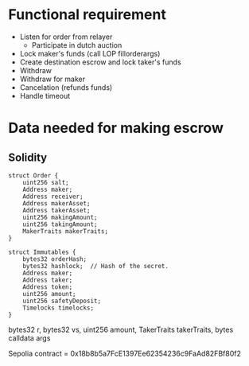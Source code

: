 # Functional requirement
- Listen for order from relayer
    - Participate in dutch auction
- Lock maker's funds (call LOP fillorderargs)
- Create destination escrow and lock taker's funds
- Withdraw
- Withdraw for maker
- Cancelation (refunds funds)
- Handle timeout

# Data needed for making escrow
## Solidity
```
struct Order {
    uint256 salt;
    Address maker;
    Address receiver;
    Address makerAsset;
    Address takerAsset;
    uint256 makingAmount;
    uint256 takingAmount;
    MakerTraits makerTraits;
}
```
```
struct Immutables {
    bytes32 orderHash;
    bytes32 hashlock;  // Hash of the secret.
    Address maker;
    Address taker;
    Address token;
    uint256 amount;
    uint256 safetyDeposit;
    Timelocks timelocks;
}
```
bytes32 r,
bytes32 vs,
uint256 amount,
TakerTraits takerTraits,
bytes calldata args


Sepolia contract = 0x18b8b5a7FcE1397Ee62354236c9FaAd82FBf80f2
